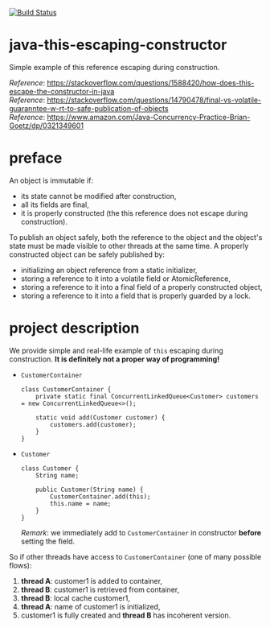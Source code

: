 [![Build Status](https://travis-ci.com/mtumilowicz/java-this-escaping-constructor.svg?token=PwyvjePQ7aiAX51hSYLE&branch=master)](https://travis-ci.com/mtumilowicz/java-this-escaping-constructor)

# java-this-escaping-constructor
Simple example of this reference escaping during construction.

_Reference_: https://stackoverflow.com/questions/1588420/how-does-this-escape-the-constructor-in-java  
_Reference_: https://stackoverflow.com/questions/14790478/final-vs-volatile-guaranntee-w-rt-to-safe-publication-of-objects  
_Reference_: https://www.amazon.com/Java-Concurrency-Practice-Brian-Goetz/dp/0321349601

# preface
An object is immutable if:
* its state cannot be modified after construction,
* all its fields are final,
* it is properly constructed (the this reference does not escape during 
construction).

To publish an object safely, both the reference to the object and the 
object's state must be made visible to other threads at the same time. 
A properly constructed object can be safely published by: 
* initializing an object reference from a static initializer,
* storing a reference to it into a volatile field or AtomicReference,
* storing a reference to it into a final field of a properly constructed 
object,
* storing a reference to it into a field that is properly guarded by a lock.

# project description
We provide simple and real-life example of `this` escaping during 
construction. **It is definitely not a proper way of programming!**

* `CustomerContainer`
    ```
    class CustomerContainer {
        private static final ConcurrentLinkedQueue<Customer> customers = new ConcurrentLinkedQueue<>();
    
        static void add(Customer customer) {
            customers.add(customer);
        }
    }
    ```
* `Customer`
    ```
    class Customer {
        String name;
    
        public Customer(String name) {
            CustomerContainer.add(this);
            this.name = name;
        }
    }
    ```
    _Remark_: we immediately add to `CustomerContainer` in constructor
    **before** setting the field.
    
So if other threads have access to `CustomerContainer` (one of 
many possible flows):
1. **thread A**: customer1 is added to container,
1. **thread B**: customer1 is retrieved from container,
1. **thread B**: local cache customer1,
1. **thread A**: name of customer1 is initialized,
1. customer1 is fully created and **thread B** has incoherent version.